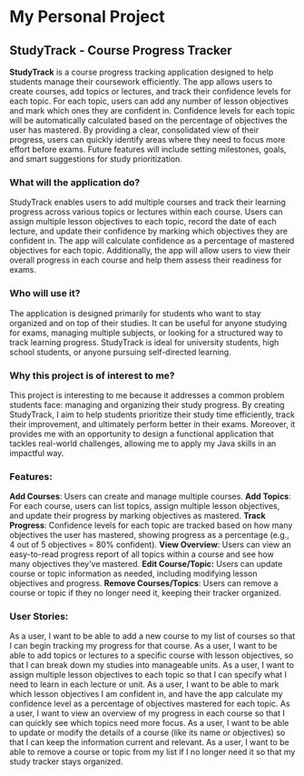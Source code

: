 # My Personal Project
##  StudyTrack - Course Progress Tracker

**StudyTrack** is a course progress tracking application designed to help students manage their coursework efficiently. The app allows users to create courses, add topics or lectures, and track their confidence levels for each topic. For each topic, users can add any number of lesson objectives and mark which ones they are confident in. Confidence levels for each topic will be automatically calculated based on the percentage of objectives the user has mastered. By providing a clear, consolidated view of their progress, users can quickly identify areas where they need to focus more effort before exams. Future features will include setting milestones, goals, and smart suggestions for study prioritization.

### What will the application do?
StudyTrack enables users to add multiple courses and track their learning progress across various topics or lectures within each course. Users can assign multiple lesson objectives to each topic, record the date of each lecture, and update their confidence by marking which objectives they are confident in. The app will calculate confidence as a percentage of mastered objectives for each topic. Additionally, the app will allow users to view their overall progress in each course and help them assess their readiness for exams.

### Who will use it?
The application is designed primarily for students who want to stay organized and on top of their studies. It can be useful for anyone studying for exams, managing multiple subjects, or looking for a structured way to track learning progress. StudyTrack is ideal for university students, high school students, or anyone pursuing self-directed learning.

### Why this project is of interest to me?
This project is interesting to me because it addresses a common problem students face: managing and organizing their study progress. By creating StudyTrack, I aim to help students prioritize their study time efficiently, track their improvement, and ultimately perform better in their exams. Moreover, it provides me with an opportunity to design a functional application that tackles real-world challenges, allowing me to apply my Java skills in an impactful way.

### Features:
**Add Courses**: Users can create and manage multiple courses.
**Add Topics**: For each course, users can list topics, assign multiple lesson objectives, and update their progress by marking objectives as mastered.
**Track Progress**: Confidence levels for each topic are tracked based on how many objectives the user has mastered, showing progress as a percentage (e.g., 4 out of 5 objectives = 80% confident).
**View Overview**: Users can view an easy-to-read progress report of all topics within a course and see how many objectives they’ve mastered.
**Edit Course/Topic:** Users can update course or topic information as needed, including modifying lesson objectives and progress.
**Remove Courses/Topics**: Users can remove a course or topic if they no longer need it, keeping their tracker organized.

### User Stories:
As a user, I want to be able to add a new course to my list of courses so that I can begin tracking my progress for that course.
As a user, I want to be able to add topics or lectures to a specific course with lesson objectives, so that I can break down my studies into manageable units.
As a user, I want to assign multiple lesson objectives to each topic so that I can specify what I need to learn in each lecture or unit.
As a user, I want to be able to mark which lesson objectives I am confident in, and have the app calculate my confidence level as a percentage of objectives mastered for each topic.
As a user, I want to view an overview of my progress in each course so that I can quickly see which topics need more focus.
As a user, I want to be able to update or modify the details of a course (like its name or objectives) so that I can keep the information current and relevant.
As a user, I want to be able to remove a course or topic from my list if I no longer need it so that my study tracker stays organized.